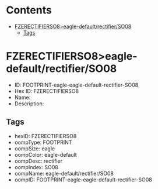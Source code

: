 



Contents
========

* [FZERECTIFIERSO8>eagle-default/rectifier/SO08](#fzerectifierso8eagle-defaultrectifierso08)
	* [Tags](#tags)

# FZERECTIFIERSO8>eagle-default/rectifier/SO08

- ID: FOOTPRINT-eagle-eagle-default-rectifier-SO08
- Hex ID: FZERECTIFIERSO8
- Name: 
- Description: 

## Tags

- hexID: FZERECTIFIERSO8
- oompType: FOOTPRINT
- oompSize: eagle
- oompColor: eagle-default
- oompDesc: rectifier
- oompIndex: SO08
- oompName: eagle-default/rectifier/SO08
- oompID: FOOTPRINT-eagle-eagle-default-rectifier-SO08

